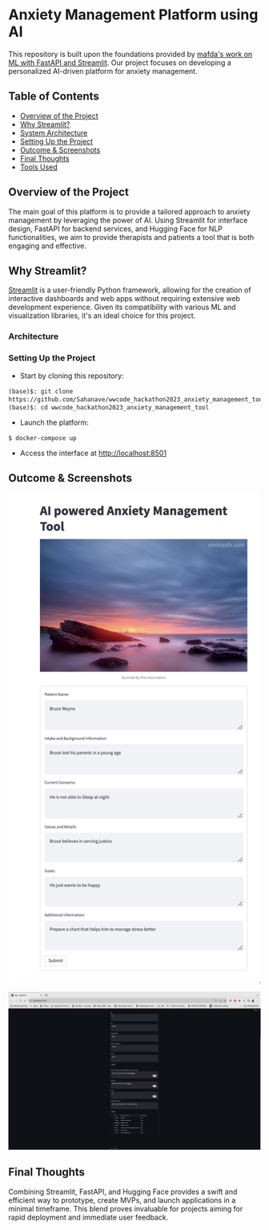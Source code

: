# Anxiety Management Platform using AI

This repository is built upon the foundations provided by [mafda's work on ML with FastAPI and Streamlit](https://github.com/mafda/ml_with_fastapi_and_streamlit). Our project focuses on developing a personalized AI-driven platform for anxiety management.

## Table of Contents

- [Overview of the Project](#overview-of-the-project)
- [Why Streamlit?](#why-use-streamlit)
- [System Architecture](#architecture)
- [Setting Up the Project](#project-setup)
- [Outcome & Screenshots](#results)
- [Final Thoughts](#conclusions)
- [Tools Used](#tools)

## Overview of the Project

The main goal of this platform is to provide a tailored approach to anxiety management by leveraging the power of AI. Using Streamlit for interface design, FastAPI for backend services, and Hugging Face for NLP functionalities, we aim to provide therapists and patients a tool that is both engaging and effective.

## Why Streamlit?

[Streamlit](https://streamlit.io) is a user-friendly Python framework, allowing for the creation of interactive dashboards and web apps without requiring extensive web development experience. Given its compatibility with various ML and visualization libraries, it's an ideal choice for this project.


### Architecture


### Setting Up the Project

- Start by cloning this repository:

```shell
(base)$: git clone https://github.com/Sahanave/wwcode_hackathon2023_anxiety_management_tool.git
(base)$: cd wwcode_hackathon2023_anxiety_management_tool
```

- Launch the platform:

```shell
$ docker-compose up
```

- Access the interface at [http://localhost:8501](http://localhost:8501)

## Outcome & Screenshots

![Sample Input](assets/streamlit-input-sample.png)


![Sample Outcome](assets/streamlit-output-sample.png)

## Final Thoughts

Combining Streamlit, FastAPI, and Hugging Face provides a swift and efficient way to prototype, create MVPs, and launch applications in a minimal timeframe. This blend proves invaluable for projects aiming for rapid deployment and immediate user feedback.
